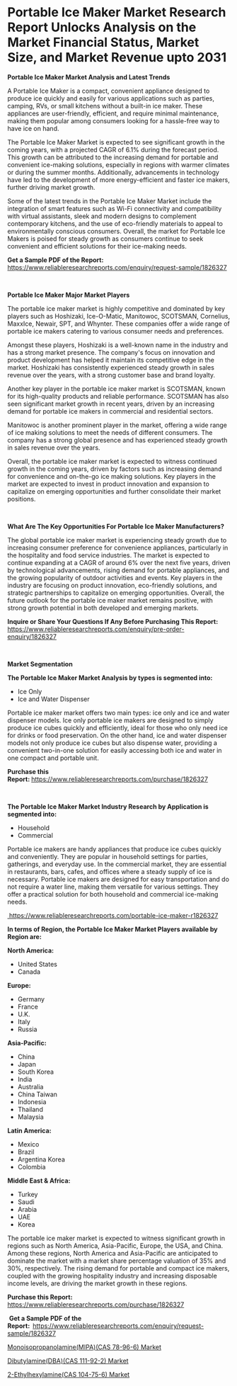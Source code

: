 <p><h1>Portable Ice Maker Market Research Report Unlocks Analysis on the Market Financial Status, Market Size, and Market Revenue upto 2031</h1></p><p><strong>Portable Ice Maker Market Analysis and Latest Trends</strong></p>
<p><p>A Portable Ice Maker is a compact, convenient appliance designed to produce ice quickly and easily for various applications such as parties, camping, RVs, or small kitchens without a built-in ice maker. These appliances are user-friendly, efficient, and require minimal maintenance, making them popular among consumers looking for a hassle-free way to have ice on hand.</p><p>The Portable Ice Maker Market is expected to see significant growth in the coming years, with a projected CAGR of 6.1% during the forecast period. This growth can be attributed to the increasing demand for portable and convenient ice-making solutions, especially in regions with warmer climates or during the summer months. Additionally, advancements in technology have led to the development of more energy-efficient and faster ice makers, further driving market growth.</p><p>Some of the latest trends in the Portable Ice Maker Market include the integration of smart features such as Wi-Fi connectivity and compatibility with virtual assistants, sleek and modern designs to complement contemporary kitchens, and the use of eco-friendly materials to appeal to environmentally conscious consumers. Overall, the market for Portable Ice Makers is poised for steady growth as consumers continue to seek convenient and efficient solutions for their ice-making needs.</p></p>
<p><strong>Get a Sample PDF of the Report:&nbsp;</strong> <a href="https://www.reliableresearchreports.com/enquiry/request-sample/1826327">https://www.reliableresearchreports.com/enquiry/request-sample/1826327</a></p>
<p>&nbsp;</p>
<p><strong>Portable Ice Maker Major Market Players</strong></p>
<p><p>The portable ice maker market is highly competitive and dominated by key players such as Hoshizaki, Ice-O-Matic, Manitowoc, SCOTSMAN, Cornelius, MaxxIce, Newair, SPT, and Whynter. These companies offer a wide range of portable ice makers catering to various consumer needs and preferences.</p><p>Amongst these players, Hoshizaki is a well-known name in the industry and has a strong market presence. The company's focus on innovation and product development has helped it maintain its competitive edge in the market. Hoshizaki has consistently experienced steady growth in sales revenue over the years, with a strong customer base and brand loyalty.</p><p>Another key player in the portable ice maker market is SCOTSMAN, known for its high-quality products and reliable performance. SCOTSMAN has also seen significant market growth in recent years, driven by an increasing demand for portable ice makers in commercial and residential sectors.</p><p>Manitowoc is another prominent player in the market, offering a wide range of ice making solutions to meet the needs of different consumers. The company has a strong global presence and has experienced steady growth in sales revenue over the years.</p><p>Overall, the portable ice maker market is expected to witness continued growth in the coming years, driven by factors such as increasing demand for convenience and on-the-go ice making solutions. Key players in the market are expected to invest in product innovation and expansion to capitalize on emerging opportunities and further consolidate their market positions.</p></p>
<p>&nbsp;</p>
<p><strong>What Are The Key Opportunities For Portable Ice Maker Manufacturers?</strong></p>
<p><p>The global portable ice maker market is experiencing steady growth due to increasing consumer preference for convenience appliances, particularly in the hospitality and food service industries. The market is expected to continue expanding at a CAGR of around 6% over the next five years, driven by technological advancements, rising demand for portable appliances, and the growing popularity of outdoor activities and events. Key players in the industry are focusing on product innovation, eco-friendly solutions, and strategic partnerships to capitalize on emerging opportunities. Overall, the future outlook for the portable ice maker market remains positive, with strong growth potential in both developed and emerging markets.</p></p>
<p><strong>Inquire or Share Your Questions If Any Before Purchasing This Report:</strong> <a href="https://www.reliableresearchreports.com/enquiry/pre-order-enquiry/1826327">https://www.reliableresearchreports.com/enquiry/pre-order-enquiry/1826327</a></p>
<p>&nbsp;</p>
<p><strong>Market Segmentation</strong></p>
<p><strong>The Portable Ice Maker Market Analysis by types is segmented into:</strong></p>
<p><ul><li>Ice Only</li><li>Ice and Water Dispenser</li></ul></p>
<p><p>Portable ice maker market offers two main types: ice only and ice and water dispenser models. Ice only portable ice makers are designed to simply produce ice cubes quickly and efficiently, ideal for those who only need ice for drinks or food preservation. On the other hand, ice and water dispenser models not only produce ice cubes but also dispense water, providing a convenient two-in-one solution for easily accessing both ice and water in one compact and portable unit.</p></p>
<p><strong>Purchase this Report:&nbsp;</strong><a href="https://www.reliableresearchreports.com/purchase/1826327">https://www.reliableresearchreports.com/purchase/1826327</a></p>
<p>&nbsp;</p>
<p><strong>The Portable Ice Maker Market Industry Research by Application is segmented into:</strong></p>
<p><ul><li>Household</li><li>Commercial</li></ul></p>
<p><p>Portable ice makers are handy appliances that produce ice cubes quickly and conveniently. They are popular in household settings for parties, gatherings, and everyday use. In the commercial market, they are essential in restaurants, bars, cafes, and offices where a steady supply of ice is necessary. Portable ice makers are designed for easy transportation and do not require a water line, making them versatile for various settings. They offer a practical solution for both household and commercial ice-making needs.</p></p>
<p><a href="https://www.reliableresearchreports.com/portable-ice-maker-r1826327">&nbsp;https://www.reliableresearchreports.com/portable-ice-maker-r1826327</a></p>
<p><strong>In terms of Region, the Portable Ice Maker Market Players available by Region are:</strong></p>
<p>
    <p> <strong> North America: </strong>
        <ul>
            <li>United States</li>
            <li>Canada</li>
        </ul>
        </p> 
    <p> <strong> Europe: </strong>
        <ul>
            <li>Germany</li>
            <li>France</li>
            <li>U.K.</li>
            <li>Italy</li>
            <li>Russia</li>
        </ul>
        </p> 
    <p> <strong> Asia-Pacific: </strong>
        <ul>
            <li>China</li>
            <li>Japan</li>
            <li>South Korea</li>
            <li>India</li>
            <li>Australia</li>
            <li>China Taiwan</li>
            <li>Indonesia</li>
            <li>Thailand</li>
            <li>Malaysia</li>
        </ul>
        </p> 
    <p> <strong> Latin America: </strong>
        <ul>
            <li>Mexico</li>
            <li>Brazil</li>
            <li>Argentina Korea</li>
            <li>Colombia</li>
        </ul>
        </p> 
    <p> <strong> Middle East & Africa: </strong>
        <ul>
            <li>Turkey</li>
            <li>Saudi</li>
            <li>Arabia</li>
            <li>UAE</li>
            <li>Korea</li>
        </ul>
    </p>
    </p>
<p><p>The portable ice maker market is expected to witness significant growth in regions such as North America, Asia-Pacific, Europe, the USA, and China. Among these regions, North America and Asia-Pacific are anticipated to dominate the market with a market share percentage valuation of 35% and 30%, respectively. The rising demand for portable and compact ice makers, coupled with the growing hospitality industry and increasing disposable income levels, are driving the market growth in these regions.</p></p>
<p><strong>Purchase this Report: </strong><a href="https://www.reliableresearchreports.com/purchase/1826327">https://www.reliableresearchreports.com/purchase/1826327</a></p>
<p>&nbsp;<strong>Get a Sample PDF of the Report:&nbsp;&nbsp;</strong><a href="https://www.reliableresearchreports.com/enquiry/request-sample/1826327">https://www.reliableresearchreports.com/enquiry/request-sample/1826327</a></p>
<p><strong></strong></p>
<p><p><a href="https://www.linkedin.com/pulse/monoisopropanolaminemipacas-78-96-6-market-offers-provide-insightful-ynt1c?trackingId=ETm9Xg7utXqtYLVdo1XUfQ%3D%3D">Monoisopropanolamine(MIPA)(CAS 78-96-6) Market</a></p><p><a href="https://www.linkedin.com/pulse/dibutylaminedbacas-111-92-2-market-offer-valuable-insights-hk7wc?trackingId=QY0Sif0D%2B5jOdFkRZBtBzQ%3D%3D">Dibutylamine(DBA)(CAS 111-92-2) Market</a></p><p><a href="https://www.linkedin.com/pulse/2-ethylhexylaminecas-104-75-6-market-growth-trends-covid-19-ild6c?trackingId=SaXnZIwURZpfWRL25XT9EA%3D%3D">2-Ethylhexylamine(CAS 104-75-6) Market</a></p></p>